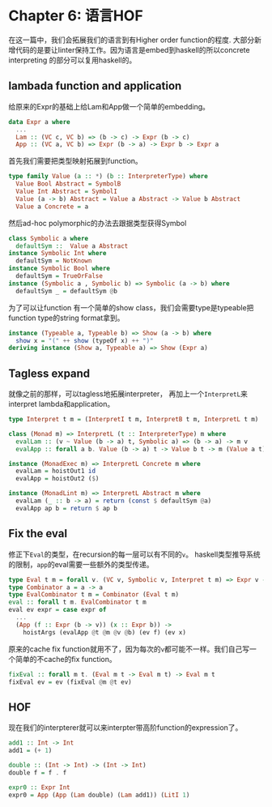 # Chapter 6: 语言HOF

在这一篇中，我们会拓展我们的语言到有Higher order function的程度.
大部分新增代码的是要让linter保持工作。因为语言是embed到haskell的所以concrete interpreting 
的部分可以复用haskell的。

## lambada function and application

给原来的Expr的基础上给Lam和App做一个简单的embedding。

```haskell
data Expr a where
  ...
  Lam :: (VC c, VC b) => (b -> c) -> Expr (b -> c)
  App :: (VC a, VC b) => Expr (b -> a) -> Expr b -> Expr a
```

首先我们需要把类型映射拓展到function。

```haskell
type family Value (a :: *) (b :: InterpreterType) where
  Value Bool Abstract = SymbolB
  Value Int Abstract = SymbolI
  Value (a -> b) Abstract = Value a Abstract -> Value b Abstract
  Value a Concrete = a 
```

然后ad-hoc polymorphic的办法去跟据类型获得Symbol

```haskell
class Symbolic a where
  defaultSym ::  Value a Abstract 
instance Symbolic Int where
  defaultSym = NotKnown
instance Symbolic Bool where
  defaultSym = TrueOrFalse
instance (Symbolic a , Symbolic b) => Symbolic (a -> b) where
  defaultSym _ = defaultSym @b
```

为了可以让function 有一个简单的show class，我们会需要type是typeable把function type的string format拿到。

```haskell
instance (Typeable a, Typeable b) => Show (a -> b) where
  show x = "(" ++ show (typeOf x) ++ ")"
deriving instance (Show a, Typeable a) => Show (Expr a)
```

## Tagless expand

就像之前的那样，可以tagless地拓展interpreter， 再加上一个`InterpretL`来interpret lambda和application。

```haskell
type Interpret t m = (InterpretI t m, InterpretB t m, InterpretL t m)

class (Monad m) => InterpretL (t :: InterpreterType) m where
  evalLam :: (v ~ Value (b -> a) t, Symbolic a) => (b -> a) -> m v
  evalApp :: forall a b. Value (b -> a) t -> Value b t -> m (Value a t)

instance (MonadExec m) => InterpretL Concrete m where
  evalLam = hoistOut1 id
  evalApp = hoistOut2 ($)

instance (MonadLint m) => InterpretL Abstract m where
  evalLam (_ :: b -> a) = return (const $ defaultSym @a)
  evalApp ap b = return $ ap b
```

## Fix the eval

修正下`Eval`的类型，在recursion的每一层可以有不同的`v`。
haskell类型推导系统的限制，`app`的eval需要一些额外的类型传递。

```haskell
type Eval t m = forall v. (VC v, Symbolic v, Interpret t m) => Expr v -> m (Value v t)
type Combinator a = a -> a
type EvalCombinator t m = Combinator (Eval t m)
eval :: forall t m. EvalCombinator t m
eval ev expr = case expr of
  ...
  (App (f :: Expr (b -> v)) (x :: Expr b)) ->
    hoistArgs (evalApp @t @m @v @b) (ev f) (ev x)
```

原来的cache fix function就用不了，因为每次的`v`都可能不一样。我们自己写一个简单的不cache的fix function。

```haskell
fixEval :: forall m t. (Eval m t -> Eval m t) -> Eval m t
fixEval ev = ev (fixEval @m @t ev)
```

## HOF

现在我们的interpterer就可以来interpter带高阶function的expression了。

```haskell
add1 :: Int -> Int
add1 = (+ 1)

double :: (Int -> Int) -> (Int -> Int)
double f = f . f

expr0 :: Expr Int
expr0 = App (App (Lam double) (Lam add1)) (LitI 1)
```
